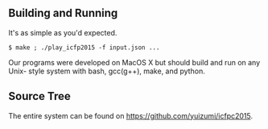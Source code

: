 Building and Running
--------------------

It's as simple as you'd expected.

    $ make ; ./play_icfp2015 -f input.json ...

Our programs were developed on MacOS X but should build and run on any Unix-
style system with bash, gcc(g++), make, and python.



Source Tree
-----------

The entire system can be found on <https://github.com/yuizumi/icfpc2015>.
